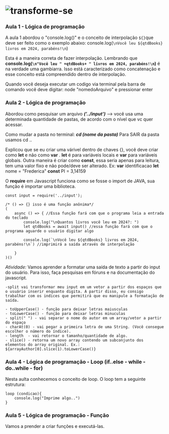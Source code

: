 
# ![transforme-se](https://github.com/user-attachments/assets/3dc8e11a-3ce5-4a47-84d4-ef1c1944bdb1)



### Aula 1 - Lógica de programação 

A aula 1 abordou o "console.log()" e o conceito de interpolação `${}`que deve ser feito como o exemplo abaixo: 
console.log(`\nVocê leu ${qtdBooks} livros em 2024, parabéns!\n`)

Esta é a maneira correta de fazer interpolação. Lembrando que **console.log(`\n"Você leu " +qtdBooks+ " livros em 2024, parabéns!\n`)**
é na verdade uma gambiarra. Isso está caracterizado como concatenação e esse conceito está compreendido dentro de interpolação.

Quando você deseja executar um codigo via terminal pela barra de comando você deve digitar:
node "nomedoArquivo" e pressionar enter



### Aula 2 - Lógica de programação 

Abordou como pesquisar um arquivo ***('../input')*** --> você usa uma determinada quantidade de pastas, de acordo com o nível que vc quer acessar.

Como mudar a pasta no terminal: ***cd (nome da pasta)***
Para SAIR da pasta usamos cd ..

Explicou que se eu criar uma várivel dentro de chaves {}, você deve criar como **let** e não como **var** .
**let** é para variáveis locais e **var** para variáveis globais.
Outra maneira é criar como **const**, essa seria apenas para leitura, tem uma valor fixo e não pode/deve ser alterado.
Ex:
**var** identificacao 
**let** nome = "Frederica"
**const** PI = 3,14159

O **require** em Javascript funciona como se fosse o import de JAVA, sua função é importar uma biblioteca.

    const input = require('../input');

    /* () => {} isso é uma função anônima*/
    (
        async () => { //Essa função fará com que o programa leia a entrada do teclado
            console.log("\nQuantos livros você leu em 2024?: ")
            let qtdBooks = await input() //essa função fará com que o programa aguarde o usuário digitar algo

            console.log(`\nVocê leu ${qtdBooks} livros em 2024, parabéns!\n`) //imprimirá a saída através de interpolação

        }
    )()

*Atividade:* Vamos aprender a formatar uma saída de texto a partir do input do usuário. Para isso, faça pesquisas em fóruns e na documentação do javascript.

    -split vai transformar meu input em um vetor a partir dos espaços que o usuário inserir enquanto digita. A partir disso, eu consigo trabalhar com os indices que permitirá que eu manipule a formatação de saída.

    - toUpperCase() - função para deixar letras maiusculas
    - toLowerCase() - função para deixar letras minuculas
    - split(" ") - vai separar o nome do autor em um array/vetor a partir do espaço
    - charAt(0) - vai pegar a primeira letra de uma String. (Você consegue escolher o número do índice).
    - length  - vai retornar o tamanho/quantidade de algo. 
    - slice() - retorna um novo array contendo um subconjunto dos elementos do array original. Ex.: ${arrayAuthor[0].slice(1).toLowerCase()}

### Aula 4 - Lógica de programação - Loop (if..else - while - do..while - for)

Nesta aulta conhecemos o conceito de loop. O loop tem a seguinte estrutura:

    loop (condicao){
        console.log("Imprime algo..")
    }

### Aula 5 - Lógica de programação - Função
Vamos a prender a criar funções e executá-las.

